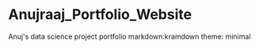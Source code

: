 # Anujraaj_Portfolio_Website
 Anuj's data science project portfolio
markdown:kramdown
theme: minimal
